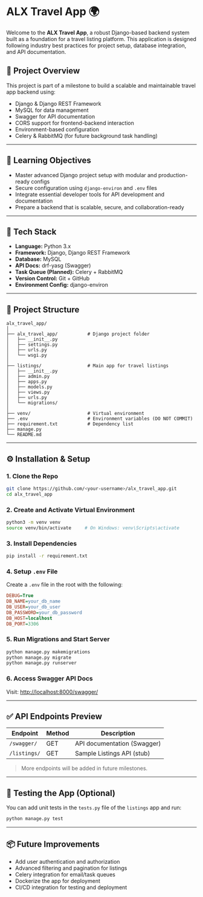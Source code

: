 # ALX Travel App 🌍

Welcome to the **ALX Travel App**, a robust Django-based backend system built as a foundation for a travel listing platform. This application is designed following industry best practices for project setup, database integration, and API documentation.

## 🚀 Project Overview

This project is part of a milestone to build a scalable and maintainable travel app backend using:

- Django & Django REST Framework
- MySQL for data management
- Swagger for API documentation
- CORS support for frontend-backend interaction
- Environment-based configuration
- Celery & RabbitMQ (for future background task handling)

---

## 🧠 Learning Objectives

- Master advanced Django project setup with modular and production-ready configs
- Secure configuration using `django-environ` and `.env` files
- Integrate essential developer tools for API development and documentation
- Prepare a backend that is scalable, secure, and collaboration-ready

---

## 🔧 Tech Stack

- **Language:** Python 3.x
- **Framework:** Django, Django REST Framework
- **Database:** MySQL
- **API Docs:** drf-yasg (Swagger)
- **Task Queue (Planned):** Celery + RabbitMQ
- **Version Control:** Git + GitHub
- **Environment Config:** django-environ

---

## 📁 Project Structure

```
alx_travel_app/
│
├── alx_travel_app/           # Django project folder
│   ├── __init__.py
│   ├── settings.py
│   ├── urls.py
│   └── wsgi.py
│
├── listings/                 # Main app for travel listings
│   ├── __init__.py
│   ├── admin.py
│   ├── apps.py
│   ├── models.py
│   ├── views.py
│   ├── urls.py
│   └── migrations/
│
├── venv/                     # Virtual environment
├── .env                      # Environment variables (DO NOT COMMIT)
├── requirement.txt           # Dependency list
├── manage.py
└── README.md
```

---

## ⚙️ Installation & Setup

### 1. Clone the Repo

```bash
git clone https://github.com/<your-username>/alx_travel_app.git
cd alx_travel_app
```

### 2. Create and Activate Virtual Environment

```bash
python3 -m venv venv
source venv/bin/activate     # On Windows: venv\Scripts\activate
```

### 3. Install Dependencies

```bash
pip install -r requirement.txt
```

### 4. Setup `.env` File

Create a `.env` file in the root with the following:

```ini
DEBUG=True
DB_NAME=your_db_name
DB_USER=your_db_user
DB_PASSWORD=your_db_password
DB_HOST=localhost
DB_PORT=3306
```

### 5. Run Migrations and Start Server

```bash
python manage.py makemigrations
python manage.py migrate
python manage.py runserver
```

### 6. Access Swagger API Docs

Visit: [http://localhost:8000/swagger/](http://localhost:8000/swagger/)

---

## ✅ API Endpoints Preview

| Endpoint        | Method | Description                  |
|-----------------|--------|------------------------------|
| `/swagger/`     | GET    | API documentation (Swagger)  |
| `/listings/`    | GET    | Sample Listings API (stub)   |

> More endpoints will be added in future milestones.

---

## 🧪 Testing the App (Optional)

You can add unit tests in the `tests.py` file of the `listings` app and run:

```bash
python manage.py test
```

---

## 📦 Future Improvements

- Add user authentication and authorization
- Advanced filtering and pagination for listings
- Celery integration for email/task queues
- Dockerize the app for deployment
- CI/CD integration for testing and deployment


